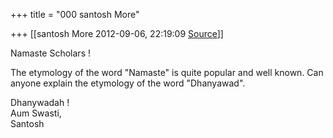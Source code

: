 +++
title = "000 santosh More"

+++
[[santosh More	2012-09-06, 22:19:09 [Source](https://groups.google.com/g/bvparishat/c/haJBkpK6TV0)]]



Namaste Scholars !  
  
The etymology of the word "Namaste" is quite popular and well known. Can anyone explain the etymology of the word "Dhanyawad".  
  
Dhanywadah !  
Aum Swasti,  
Santosh  

